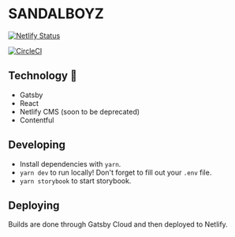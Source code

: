 # SANDALBOYZ

[![Netlify Status](https://api.netlify.com/api/v1/badges/8acafa0c-9cdb-4dbb-b16f-d10da64b00b6/deploy-status)](https://app.netlify.com/sites/sandalboyz/deploys)

[![CircleCI](https://circleci.com/gh/SANDALBOYZ/SANDALBOYZ.svg?style=svg&circle-token=686fa338e7e4671edc909eda63a4f880ef283fa7)](https://github.com/sandalboyz/sandalboyz)

## Technology 🍔

- Gatsby
- React
- Netlify CMS (soon to be deprecated)
- Contentful

## Developing

- Install dependencies with `yarn`.
- `yarn dev` to run locally! Don't forget to fill out your `.env` file.
- `yarn storybook` to start storybook.

## Deploying

Builds are done through Gatsby Cloud and then deployed to Netlify.

